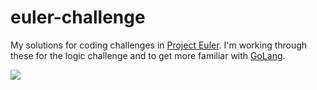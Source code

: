 # euler-challenge
My solutions for coding challenges in [Project Euler](https://projecteuler.net/). I'm working through these for the logic challenge and to get more familiar with [GoLang](https://golang.org/).

![](https://projecteuler.net/profile/armaan_hammer.png)

